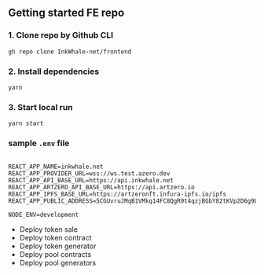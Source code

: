 ## Getting started FE repo

### 1. Clone repo by Github CLI
`gh repo clone InkWhale-net/frontend`

### 2. Install dependencies 
`yarn`

### 3. Start local run
`yarn start`

### sample `.env` file

```PORT=3001

REACT_APP_NAME=inkwhale.net
REACT_APP_PROVIDER_URL=wss://ws.test.azero.dev
REACT_APP_API_BASE_URL=https://api.inkwhale.net
REACT_APP_ARTZERO_API_BASE_URL=https://api.artzero.io
REACT_APP_IPFS_BASE_URL=https://artzeronft.infura-ipfs.io/ipfs
REACT_APP_PUBLIC_ADDRESS=5CGUvruJMqB1VMkq14FC8QgR9t4qzjBGbY82tKVp2D6g9LQc

NODE_ENV=development
```
- Deploy token sale
- Deploy token contract
- Deploy token generator
- Deploy pool contracts
- Deploy pool generators
